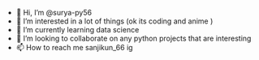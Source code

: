 - 👋 Hi, I’m @surya-py56
- 👀 I’m interested in a lot of things (ok its coding and anime )
- 🌱 I’m currently learning data science
- 💞️ I’m looking to collaborate on any python projects that are interesting
- 📫 How to reach me sanjikun_66 ig

<!---
surya-py56/surya-py56 is a ✨ special ✨ repository because its `README.md` (this file) appears on your GitHub profile.
You can click the Preview link to take a look at your changes.
--->
